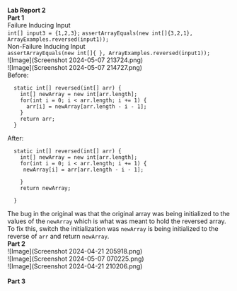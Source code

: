 <b>Lab Report 2 <br></b>
<b>Part 1 <br></b>
Failure Inducing Input<br>
`int[] input3 = {1,2,3};`
`assertArrayEquals(new int[]{3,2,1}, ArrayExamples.reversed(input1));`<br>
Non-Failure Inducing Input<br>
`assertArrayEquals(new int[]{ }, ArrayExamples.reversed(input1));`<br>
![Image](Screenshot 2024-05-07 213724.png)<br>
![Image](Screenshot 2024-05-07 214727.png)<br>
Before:<br>
```
  static int[] reversed(int[] arr) {
    int[] newArray = new int[arr.length];
    for(int i = 0; i < arr.length; i += 1) {
      arr[i] = newArray[arr.length - i - 1];
    }
    return arr;
  }
```
After:<br>
```
  static int[] reversed(int[] arr) {
    int[] newArray = new int[arr.length];
    for(int i = 0; i < arr.length; i += 1) {
     newArray[i] = arr[arr.length - i - 1];

    }
    return newArray;

  }
```
The bug in the original was that the original array was being initialized to the values of the `newArray` which is what was meant to hold the reversed array. To fix this, switch the initialization was `newArray` is being initialized to the reverse of `arr` and return `newArray`.<br>
<b>Part 2 <br></b>
![Image](Screenshot 2024-04-21 205918.png)<br>
![Image](Screenshot 2024-05-07 070225.png)<br>
![Image](Screenshot 2024-04-21 210206.png)<br><br>
<b>Part 3 <br></b>

